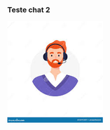 <html>
<head></head>
<body>
<script type='text/javascript'>
	function initEmbeddedMessaging() {
		try {
			embeddedservice_bootstrap.settings.language = 'pt_BR'; // For example, enter 'en' or 'en-US'

			embeddedservice_bootstrap.init(
				'00Dbm0000084LF9',
				'ESD_MIAW',
				'https://valtech-26e-dev-ed.develop.my.site.com/ESWESDMIAW1729780055975',
				{
					scrt2URL: 'https://valtech-26e-dev-ed.develop.my.salesforce-scrt.com'
				}
			);
		} catch (err) {
			console.error('Error loading Embedded Messaging: ', err);
		}
	};
</script>
<script type='text/javascript' src='https://valtech-26e-dev-ed.develop.my.site.com/ESWESDMIAW1729780055975/assets/js/bootstrap.min.js' onload='initEmbeddedMessaging()'></script>

<h3>Teste chat 2</h3>
<img src="chat_agente.jpg" />
</body>
</html>

